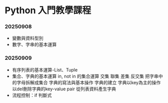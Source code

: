 # Python 入門教學課程

### 20250908
- 變數與資料型別
- 數字、字串的基本運算

### 20250909
- 有序列表的基本運算-List、Tuple
- 集合、字典的基本運算
in, not in 的集合運算
交集
聯集
差集
反交集
把字串中的字母拆解成集合
字典的寫法與基本操作
字典的建立
字典以key為主的操作
以del刪除字典的key-value pair
從列表資料產生字典
- 流程控制：if 判斷式